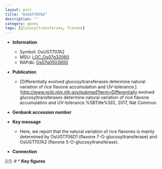 ```yaml
---
layout: post
title: "OsUGT707A2"
description: ""
category: genes
tags: [glucosyltransferase, flavone]
---
```


* **Information**  
    + Symbol: OsUGT707A2  
    + MSU: [LOC_Os07g32060](http://rice.uga.edu/cgi-bin/ORF_infopage.cgi?orf=LOC_Os07g32060)  
    + RAPdb: [Os07g0503900](https://rapdb.dna.affrc.go.jp/locus/?name=Os07g0503900)  

* **Publication**  
    + [Differentially evolved glucosyltransferases determine natural variation of rice flavone accumulation and UV-tolerance.](http://www.ncbi.nlm.nih.gov/pubmed?term=Differentially evolved glucosyltransferases determine natural variation of rice flavone accumulation and UV-tolerance.%5BTitle%5D), 2017, Nat Commun.

* **Genbank accession number**  

* **Key message**  
    + Here, we report that the natural variation of rice flavones is mainly determined by OsUGT706D1 (flavone 7-O-glucosyltransferase) and OsUGT707A2 (flavone 5-O-glucosyltransferase).

* **Connection**  

[//]: # * **Key figures**  


